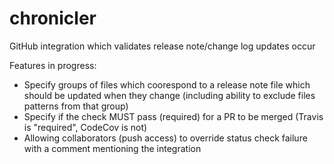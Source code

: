 # chronicler

GitHub integration which validates release note/change log updates occur

Features in progress:

- Specify groups of files which coorespond to a release note file which should be updated when they change (including ability to exclude files patterns from that group)
- Specify if the check MUST pass (required) for a PR to be merged (Travis is "required", CodeCov is not)
- Allowing collaborators (push access) to override status check failure with a comment mentioning the integration
